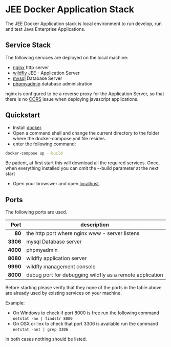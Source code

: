 JEE Docker Application Stack
===

The JEE Docker Application stack is local environment to run develop, run and test Java Enterprise Applications.

Service Stack
---

The following services are deployed on the local machine:

- [nginx](https://www.nginx.com/) http server
- [wildfly](http://wildfly.org/) JEE - Application Server
- [mysql](https://www.mysql.com/) Database Server
- [phpmyadmin](https://www.phpmyadmin.net/) database administration

nginx is configured to be a reverse proxy for the Application Server, so that there is no [CORS](https://developer.mozilla.org/en-US/docs/Web/HTTP/CORS) issue when deploying javascript applications.

Quickstart
---

* Install [docker](https://www.docker.com/).
* Open a command shell and change the current directory to the folder where the docker-compose.yml file resides.
* enter the following command:

```bash
docker-compose up --build
```
Be patient, at first start this will download all the required services. Once, when everything installed you can omit the --build parameter at the next start

* Open your browswer and open [localhost](http://localhost/).

Ports
---
The following ports are used. 

| Port |description |
|-------:|------------|
|  **80**| the http port where nginx www - server listens |
|**3306**| mysql Database server |
|**4000**| phpmyadmin |
|**8080**| wildfly application server |
|**9990**| wildfly management console |
|**8000**| debug port for debugging wildfly as a remote application |

Before starting please verify that they none of the ports in the table above are already used by existing services on your machine.

Example:
- On Windows to check if port 8000 is free run the following command
```netstat -an | findstr 8000``` 
- On OSX or linx to check that port 3306 is available run the command ```netstat -ant | grep 3306```

In both cases nothing should be listed.




